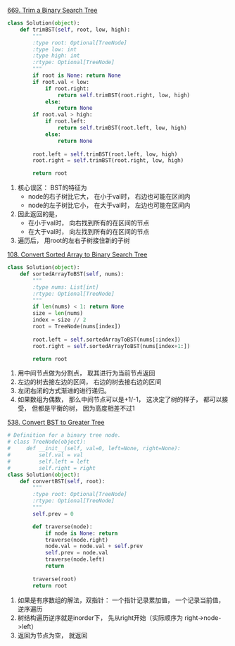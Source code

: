 [669. Trim a Binary Search Tree](https://leetcode.com/problems/trim-a-binary-search-tree/)
```python
class Solution(object):
    def trimBST(self, root, low, high):
        """
        :type root: Optional[TreeNode]
        :type low: int
        :type high: int
        :rtype: Optional[TreeNode]
        """
        if root is None: return None
        if root.val < low:
            if root.right:
                return self.trimBST(root.right, low, high)
            else:
                return None
        if root.val > high:
            if root.left:
                return self.trimBST(root.left, low, high)
            else:
                return None
        
        root.left = self.trimBST(root.left, low, high)
        root.right = self.trimBST(root.right, low, high)

        return root
```
1. 核心误区： BST的特征为
    * node的右子树比它大， 在小于val时， 右边也可能在区间内
    * node的左子树比它小， 在大于val时， 左边也可能在区间内
2. 因此返回的是， 
    * 在小于val时， 向右找到所有的在区间的节点
    * 在大于val时， 向左找到所有的在区间的节点
3. 遍历后， 用root的左右子树接住新的子树

[108. Convert Sorted Array to Binary Search Tree](https://leetcode.com/problems/convert-sorted-array-to-binary-search-tree/)
```python
class Solution(object):
    def sortedArrayToBST(self, nums):
        """
        :type nums: List[int]
        :rtype: Optional[TreeNode]
        """
        if len(nums) < 1: return None
        size = len(nums)
        index = size // 2
        root = TreeNode(nums[index])
        
        root.left = self.sortedArrayToBST(nums[:index])
        root.right = self.sortedArrayToBST(nums[index+1:])

        return root
```
1. 用中间节点做为分割点， 取其进行为当前节点返回
2. 左边的树去接左边的区间， 右边的树去接右边的区间
3. 左闭右闭的方式渐进的进行递归。
4. 如果数组为偶数， 那么中间节点可以是+1/-1， 这决定了树的样子， 都可以接受， 但都是平衡的树， 因为高度相差不过1


[538. Convert BST to Greater Tree](https://leetcode.com/problems/convert-bst-to-greater-tree/description/)
```python
# Definition for a binary tree node.
# class TreeNode(object):
#     def __init__(self, val=0, left=None, right=None):
#         self.val = val
#         self.left = left
#         self.right = right
class Solution(object):
    def convertBST(self, root):
        """
        :type root: Optional[TreeNode]
        :rtype: Optional[TreeNode]
        """
        self.prev = 0

        def traverse(node):
            if node is None: return
            traverse(node.right)
            node.val = node.val + self.prev
            self.prev = node.val
            traverse(node.left)
            return 
        
        traverse(root)
        return root
```

1. 如果是有序数组的解法，双指针： 一个指针记录累加值， 一个记录当前值， 逆序遍历
2. 树结构遍历逆序就是inorder下， 先从right开始（实际顺序为 right->node->left）
3. 返回为节点为空， 就返回